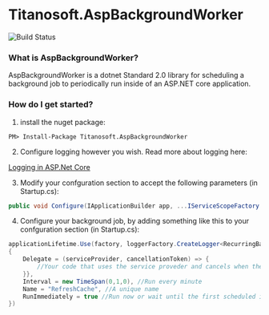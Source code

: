 # Titanosoft.AspBackgroundWorker

![Build Status](https://cdanielwaddell.visualstudio.com/_apis/public/build/definitions/991b95e6-1640-4127-b933-3b0aaddb919b/3/badge)

### What is AspBackgroundWorker?

AspBackgroundWorker is a dotnet Standard 2.0 library for scheduling a background job to periodically run inside of an ASP.NET core application.

### How do I get started?

1. install the nuget package:

```
PM> Install-Package Titanosoft.AspBackgroundWorker
```

2. Configure logging however you wish. Read more about logging here:

[Logging in ASP.Net Core](https://docs.microsoft.com/en-us/aspnet/core/fundamentals/logging?tabs=aspnetcore2x)

3. Modify your confguration section to accept the following parameters (in Startup.cs):

```csharp
public void Configure(IApplicationBuilder app, ...IServiceScopeFactory factory, IApplicationLifetime applicationLifetime, ILoggerFactory loggerFactory,...)
```

4. Configure your background job, by adding something like this to your confguration section (in Startup.cs):

```csharp
applicationLifetime.Use(factory, loggerFactory.CreateLogger<RecurringBackgroundTask>(), new RecurringBackgroundTask
{
    Delegate = (serviceProvider, cancellationToken) => {
        //Your code that uses the service proveder and cancels when the cancellationtoken says
    }},
    Interval = new TimeSpan(0,1,0), //Run every minute
    Name = "RefreshCache", //A unique name
    RunImmediately = true //Run now or wait until the first scheduled instance
})
```
